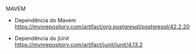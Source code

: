 MAVEM 

- Dependência do Mavem
https://mvnrepository.com/artifact/org.postgresql/postgresql/42.2.20

- Dependência do jUnit
https://mvnrepository.com/artifact/junit/junit/4.13.2

